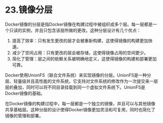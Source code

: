 # 23.镜像分层

Docker镜像的分层是指Docker镜像在构建过程中被组织成多个层。每一层都是一个只读的实例，并且只包含该层所做的更改。这种分层设计有几个优点：

1. 提高了效率：只有发生更改的层才会被重新构建，这使得镜像的构建更加快速。
2. 减少了空间占用：只有更改的层会被存储，这使得镜像占用的空间更少。
3. 简化了管理：层之间的依赖关系被明确地定义，这使得镜像的构建和部署更加可靠。

Docker使用UnionFS（联合文件系统）来实现镜像的分层。UnionFS是一种分层、轻量级并且高性能的文件系统，它支持对文件系统的修改作为一次提交来一层层的叠加，同时可以将不同目录挂载到同一个虚拟文件系统下。UnionFS是Docker镜像的基础。

在Docker镜像的构建过程中，每一层都是一个独立的镜像，并且可以与其他镜像共享基础层。这种分层的设计使得Docker镜像更加灵活和可复用，同时也简化了镜像的管理和部署。